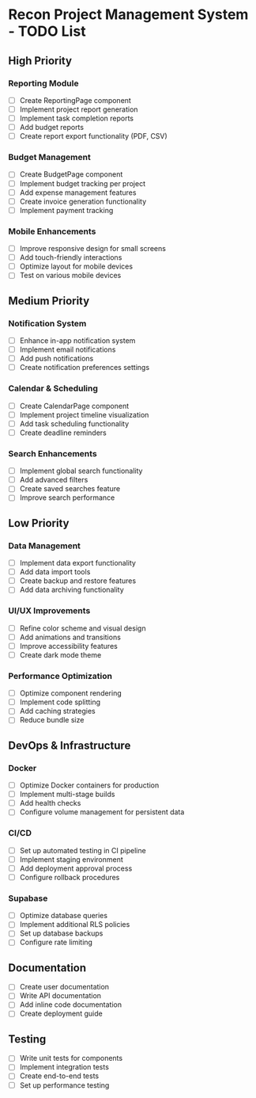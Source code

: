# Recon Project Management System - TODO List

## High Priority

### Reporting Module
- [ ] Create ReportingPage component
- [ ] Implement project report generation
- [ ] Implement task completion reports
- [ ] Add budget reports
- [ ] Create report export functionality (PDF, CSV)

### Budget Management
- [ ] Create BudgetPage component
- [ ] Implement budget tracking per project
- [ ] Add expense management features
- [ ] Create invoice generation functionality
- [ ] Implement payment tracking

### Mobile Enhancements
- [ ] Improve responsive design for small screens
- [ ] Add touch-friendly interactions
- [ ] Optimize layout for mobile devices
- [ ] Test on various mobile devices

## Medium Priority

### Notification System
- [ ] Enhance in-app notification system
- [ ] Implement email notifications
- [ ] Add push notifications
- [ ] Create notification preferences settings

### Calendar & Scheduling
- [ ] Create CalendarPage component
- [ ] Implement project timeline visualization
- [ ] Add task scheduling functionality
- [ ] Create deadline reminders

### Search Enhancements
- [ ] Implement global search functionality
- [ ] Add advanced filters
- [ ] Create saved searches feature
- [ ] Improve search performance

## Low Priority

### Data Management
- [ ] Implement data export functionality
- [ ] Add data import tools
- [ ] Create backup and restore features
- [ ] Add data archiving functionality

### UI/UX Improvements
- [ ] Refine color scheme and visual design
- [ ] Add animations and transitions
- [ ] Improve accessibility features
- [ ] Create dark mode theme

### Performance Optimization
- [ ] Optimize component rendering
- [ ] Implement code splitting
- [ ] Add caching strategies
- [ ] Reduce bundle size

## DevOps & Infrastructure

### Docker
- [ ] Optimize Docker containers for production
- [ ] Implement multi-stage builds
- [ ] Add health checks
- [ ] Configure volume management for persistent data

### CI/CD
- [ ] Set up automated testing in CI pipeline
- [ ] Implement staging environment
- [ ] Add deployment approval process
- [ ] Configure rollback procedures

### Supabase
- [ ] Optimize database queries
- [ ] Implement additional RLS policies
- [ ] Set up database backups
- [ ] Configure rate limiting

## Documentation

- [ ] Create user documentation
- [ ] Write API documentation
- [ ] Add inline code documentation
- [ ] Create deployment guide

## Testing

- [ ] Write unit tests for components
- [ ] Implement integration tests
- [ ] Create end-to-end tests
- [ ] Set up performance testing 